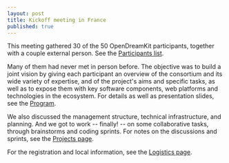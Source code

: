 ```yaml
---
layout: post
title: Kickoff meeting in France
published: true
---
```



This meeting gathered 30 of the 50 OpenDreamKit participants, together
with a couple external person. See the [Participants
list](/meetings/2015-09-02-Kickoff/participants).

Many of them had never met in person before. The objective was to build
a joint vision by giving each participant an overview of the
consortium and its wide variety of expertise, and of the project's
aims and specific tasks, as well as to expose them with key software
components, web platforms and technologies in the ecosystem. For
details as well as presentation slides, see the
[Program](/meetings/2015-09-02-Kickoff/program).

We also discussed the management structure, technical infrastructure,
and planning. And we got to work -- finally! -- on some collaborative
tasks, through brainstorms and coding sprints. For notes on the
discussions and sprints, see the [Projects
page](/meetings/2015-09-02-Kickoff/projects).

For the registration and local information, see the [Logistics
page](/meetings/2015-09-02-Kickoff/logistics).
